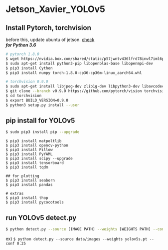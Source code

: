 # Jetson_Xavier_YOLOv5


## Install Pytorch, torchvision
before this, update ubuntu of jetson. [check](https://forums.developer.nvidia.com/t/pytorch-for-jetson-version-1-8-0-now-available/72048)  
***for Python 3.6***
```bash
# pytorch 1.8.0
$ wget https://nvidia.box.com/shared/static/p57jwntv436lfrd78inwl7iml6p13fzh.whl -O torch-1.8.0-cp36-cp36m-linux_aarch64.whl
$ sudo apt-get install python3-pip libopenblas-base libopenmpi-dev 
$ pip3 install Cython
$ pip3 install numpy torch-1.8.0-cp36-cp36m-linux_aarch64.whl
```
```bash
# torchvision 0.9.0
$ sudo apt-get install libjpeg-dev zlib1g-dev libpython3-dev libavcodec-dev libavformat-dev libswscale-dev
$ git clone --branch v0.9.0 https://github.com/pytorch/vision torchvision
$ cd torchvision
$ export BUILD_VERSION=0.9.0
$ python3 setup.py install --user
```

## pip install for YOLOv5
```bash
$ sudo pip3 install pip --upgrade
```
```base
$ pip3 install matpoltlib
$ pip3 install opencv-python
$ pip3 install Pillow
$ pip3 install PyYAML
$ pip3 install scipy --upgrade
$ pip3 install tensorboard
$ pip3 install tqdm

## for plotting
$ pip3 install seaborn
$ pip3 install pandas

# extras
$ pip3 install thop
$ pip3 install pycocotools
```

## run YOLOv5 detect.py
```bash
$ python detect.py --source [IMAGE PATH] --weights [WEIGHTS PATH] --conf 0.25
```
ex) `$ python detect.py --source data/images --weights yolov5s.pt --conf 0.25`
